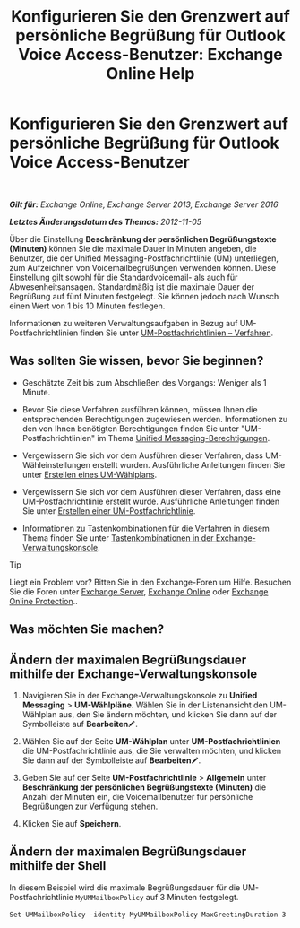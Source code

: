 ﻿---
title: 'Konfigurieren Sie den Grenzwert auf persönliche Begrüßung für Outlook Voice Access-Benutzer: Exchange Online Help'
TOCTitle: Konfigurieren Sie den Grenzwert auf persönliche Begrüßung für Outlook Voice Access-Benutzer
ms:assetid: d400f250-0f55-45f5-9918-5f1d7819fbdf
ms:mtpsurl: https://technet.microsoft.com/de-de/library/Bb201731(v=EXCHG.150)
ms:contentKeyID: 50554917
ms.date: 05/23/2018
mtps_version: v=EXCHG.150
ms.translationtype: MT
---

# Konfigurieren Sie den Grenzwert auf persönliche Begrüßung für Outlook Voice Access-Benutzer

 

_**Gilt für:** Exchange Online, Exchange Server 2013, Exchange Server 2016_

_**Letztes Änderungsdatum des Themas:** 2012-11-05_

Über die Einstellung **Beschränkung der persönlichen Begrüßungstexte (Minuten)** können Sie die maximale Dauer in Minuten angeben, die Benutzer, die der Unified Messaging-Postfachrichtlinie (UM) unterliegen, zum Aufzeichnen von Voicemailbegrüßungen verwenden können. Diese Einstellung gilt sowohl für die Standardvoicemail- als auch für Abwesenheitsansagen. Standardmäßig ist die maximale Dauer der Begrüßung auf fünf Minuten festgelegt. Sie können jedoch nach Wunsch einen Wert von 1 bis 10 Minuten festlegen.

Informationen zu weiteren Verwaltungsaufgaben in Bezug auf UM-Postfachrichtlinien finden Sie unter [UM-Postfachrichtlinien – Verfahren](um-mailbox-policy-procedures-exchange-2013-help.md).

## Was sollten Sie wissen, bevor Sie beginnen?

  - Geschätzte Zeit bis zum Abschließen des Vorgangs: Weniger als 1 Minute.

  - Bevor Sie diese Verfahren ausführen können, müssen Ihnen die entsprechenden Berechtigungen zugewiesen werden. Informationen zu den von Ihnen benötigten Berechtigungen finden Sie unter "UM-Postfachrichtlinien" im Thema [Unified Messaging-Berechtigungen](unified-messaging-permissions-exchange-2013-help.md).

  - Vergewissern Sie sich vor dem Ausführen dieser Verfahren, dass UM-Wähleinstellungen erstellt wurden. Ausführliche Anleitungen finden Sie unter [Erstellen eines UM-Wählplans](create-a-um-dial-plan-exchange-2013-help.md).

  - Vergewissern Sie sich vor dem Ausführen dieser Verfahren, dass eine UM-Postfachrichtlinie erstellt wurde. Ausführliche Anleitungen finden Sie unter [Erstellen einer UM-Postfachrichtlinie](create-a-um-mailbox-policy-exchange-2013-help.md).

  - Informationen zu Tastenkombinationen für die Verfahren in diesem Thema finden Sie unter [Tastenkombinationen in der Exchange-Verwaltungskonsole](keyboard-shortcuts-in-the-exchange-admin-center-exchange-online-protection-help.md).


> [!TIP]
> Liegt ein Problem vor? Bitten Sie in den Exchange-Foren um Hilfe. Besuchen Sie die Foren unter <A href="https://go.microsoft.com/fwlink/p/?linkid=60612">Exchange Server</A>, <A href="https://go.microsoft.com/fwlink/p/?linkid=267542">Exchange Online</A> oder <A href="https://go.microsoft.com/fwlink/p/?linkid=285351">Exchange Online Protection</A>..



## Was möchten Sie machen?

## Ändern der maximalen Begrüßungsdauer mithilfe der Exchange-Verwaltungskonsole

1.  Navigieren Sie in der Exchange-Verwaltungskonsole zu **Unified Messaging** \> **UM-Wählpläne**. Wählen Sie in der Listenansicht den UM-Wählplan aus, den Sie ändern möchten, und klicken Sie dann auf der Symbolleiste auf **Bearbeiten**![Bearbeitungssymbol](images/Bb124582.6f53ccb2-1f13-4c02-bea0-30690e6ea71d(EXCHG.150).gif "Bearbeitungssymbol").

2.  Wählen Sie auf der Seite **UM-Wählplan** unter **UM-Postfachrichtlinien** die UM-Postfachrichtlinie aus, die Sie verwalten möchten, und klicken Sie dann auf der Symbolleiste auf **Bearbeiten**![Bearbeitungssymbol](images/Bb124582.6f53ccb2-1f13-4c02-bea0-30690e6ea71d(EXCHG.150).gif "Bearbeitungssymbol").

3.  Geben Sie auf der Seite **UM-Postfachrichtlinie** \> **Allgemein** unter **Beschränkung der persönlichen Begrüßungstexte (Minuten)** die Anzahl der Minuten ein, die Voicemailbenutzer für persönliche Begrüßungen zur Verfügung stehen.

4.  Klicken Sie auf **Speichern**.

## Ändern der maximalen Begrüßungsdauer mithilfe der Shell

In diesem Beispiel wird die maximale Begrüßungsdauer für die UM-Postfachrichtlinie `MyUMMailboxPolicy` auf 3 Minuten festgelegt.

    Set-UMMailboxPolicy -identity MyUMMailboxPolicy MaxGreetingDuration 3

